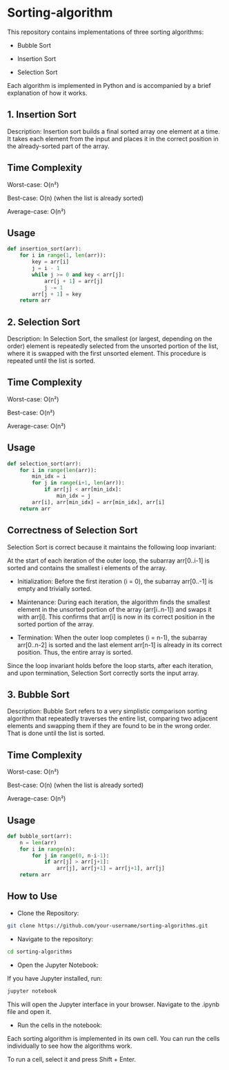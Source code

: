 # Sorting-algorithm
This repository contains implementations of three sorting algorithms:

* Bubble Sort

* Insertion Sort

* Selection Sort

Each algorithm is implemented in Python and is accompanied by a brief explanation of how it works.
## 1. Insertion Sort
Description:
Insertion sort builds a final sorted array one element at a time. It takes each element from the input and places it in the correct position in the already-sorted part of the array.

## Time Complexity <br />
Worst-case: O(n²)

Best-case: O(n) (when the list is already sorted)

Average-case: O(n²)
## Usage
``` python
def insertion_sort(arr):
    for i in range(1, len(arr)):
        key = arr[i]
        j = i - 1
        while j >= 0 and key < arr[j]:
            arr[j + 1] = arr[j]
            j -= 1
        arr[j + 1] = key
    return arr
```

## 2. Selection Sort
Description:
In Selection Sort, the smallest (or largest, depending on the order) element is repeatedly selected from the unsorted portion of the list, where it is swapped with the first unsorted element. This procedure is repeated until the list is sorted.

## Time Complexity <br />
Worst-case: O(n²)

Best-case: O(n²)

Average-case: O(n²)
## Usage
``` python
def selection_sort(arr):
    for i in range(len(arr)):
        min_idx = i
        for j in range(i+1, len(arr)):
            if arr[j] < arr[min_idx]:
                min_idx = j
        arr[i], arr[min_idx] = arr[min_idx], arr[i]
    return arr
```
## Correctness of Selection Sort
Selection Sort is correct because it maintains the following loop invariant:

At the start of each iteration of the outer loop, the subarray arr[0..i-1] is sorted and contains the smallest i elements of the array.

* Initialization: Before the first iteration (i = 0), the subarray arr[0..-1] is empty and trivially sorted.

* Maintenance: During each iteration, the algorithm finds the smallest element in the unsorted portion of the array (arr[i..n-1]) and swaps it with arr[i]. This confirms that arr[i] is now in its correct position in the sorted portion of the array.

* Termination: When the outer loop completes (i = n-1), the subarray arr[0..n-2] is sorted and the last element arr[n-1] is already in its correct position. Thus, the entire array is sorted.

Since the loop invariant holds before the loop starts, after each iteration, and upon termination, Selection Sort correctly sorts the input array.


## 3. Bubble Sort
Description:
Bubble Sort refers to a very simplistic comparison sorting algorithm that repeatedly traverses the entire list, comparing two adjacent elements and swapping them if they are found to be in the wrong order. That is done until the list is sorted.

## Time Complexity<br />
Worst-case: O(n²)

Best-case: O(n) (when the list is already sorted)

Average-case: O(n²)

## Usage

``` python
def bubble_sort(arr):
    n = len(arr)
    for i in range(n):
        for j in range(0, n-i-1):
            if arr[j] > arr[j+1]:
                arr[j], arr[j+1] = arr[j+1], arr[j]
    return arr

```

## How to Use
* Clone the Repository:
``` bash
git clone https://github.com/your-username/sorting-algorithms.git
```
* Navigate to the repository:
``` bash
cd sorting-algorithms
```
* Open the Jupyter Notebook:

If you have Jupyter installed, run:

```bash
jupyter notebook
```
This will open the Jupyter interface in your browser. Navigate to the .ipynb file and open it.

* Run the cells in the notebook:

Each sorting algorithm is implemented in its own cell. You can run the cells individually to see how the algorithms work.

To run a cell, select it and press Shift + Enter.









